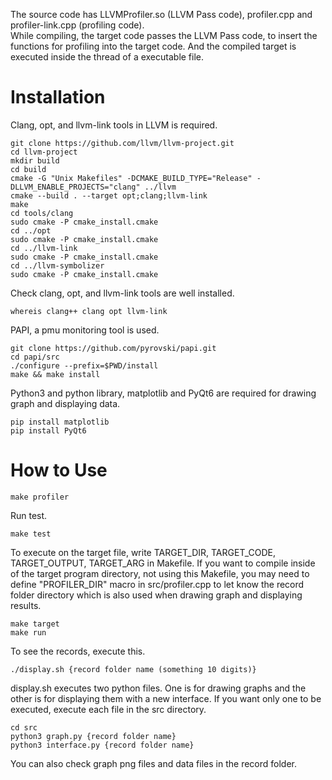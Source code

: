 The source code has LLVMProfiler.so (LLVM Pass code), profiler.cpp and profiler-link.cpp (profiling code).  
While compiling, the target code passes the LLVM Pass code, to insert the functions for profiling into the target code. And the compiled target is executed inside the thread of a executable file.
# Installation
Clang, opt, and llvm-link tools in LLVM is required.
```
git clone https://github.com/llvm/llvm-project.git
cd llvm-project
mkdir build
cd build
cmake -G "Unix Makefiles" -DCMAKE_BUILD_TYPE="Release" -DLLVM_ENABLE_PROJECTS="clang" ../llvm
cmake --build . --target opt;clang;llvm-link 
make
cd tools/clang
sudo cmake -P cmake_install.cmake
cd ../opt
sudo cmake -P cmake_install.cmake
cd ../llvm-link
sudo cmake -P cmake_install.cmake
cd ../llvm-symbolizer
sudo cmake -P cmake_install.cmake
```
Check clang, opt, and llvm-link tools are well installed.
```
whereis clang++ clang opt llvm-link
```
PAPI, a pmu monitoring tool is used.
```
git clone https://github.com/pyrovski/papi.git
cd papi/src
./configure --prefix=$PWD/install
make && make install
```
Python3 and python library, matplotlib and PyQt6 are required for drawing graph and displaying data.
```
pip install matplotlib
pip install PyQt6
```
# How to Use
```	
make profiler
```
Run test.
```
make test
```
To execute on the target file, write TARGET\_DIR, TARGET\_CODE, TARGET\_OUTPUT, TARGET\_ARG in Makefile.
If you want to compile inside of the target program directory, not using this Makefile, you may need to define "PROFILER\_DIR" macro in src/profiler.cpp to let know the record folder directory which is also used when drawing graph and displaying results.
```
make target
make run
```
To see the records, execute this.
```
./display.sh {record folder name (something 10 digits)}
```
display.sh executes two python files. One is for drawing graphs and the other is for displaying them with a new interface. If you want only one to be executed, execute each file in the src directory.
```
cd src
python3 graph.py {record folder name}
python3 interface.py {record folder name}
```
You can also check graph png files and data files in the record folder.
